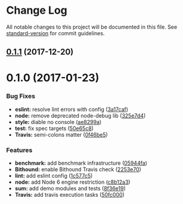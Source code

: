 # Change Log

All notable changes to this project will be documented in this file. See [standard-version](https://github.com/conventional-changelog/standard-version) for commit guidelines.

<a name="0.1.1"></a>
## [0.1.1](https://github.com/d3viant0ne/es2017-babel-starter/compare/v0.1.0...v0.1.1) (2017-12-20)



<a name="0.1.0"></a>
# 0.1.0 (2017-01-23)


### Bug Fixes

* **eslint:** resolve lint errors with config ([3a17caf](https://github.com/d3viant0ne/es2017-babel-starter/commit/3a17caf))
* **node:** remove deprecated node-debug  lib ([325e7d4](https://github.com/d3viant0ne/es2017-babel-starter/commit/325e7d4))
* **style:** diable no console ([ae8299a](https://github.com/d3viant0ne/es2017-babel-starter/commit/ae8299a))
* **test:** fix spec targets ([50e65c8](https://github.com/d3viant0ne/es2017-babel-starter/commit/50e65c8))
* **Travis:** semi-colons matter ([0f46be5](https://github.com/d3viant0ne/es2017-babel-starter/commit/0f46be5))


### Features

* **benchmark:** add benchmark infrastructure ([05944fa](https://github.com/d3viant0ne/es2017-babel-starter/commit/05944fa))
* **Bithound:** enable Bithound Travis check ([2253e70](https://github.com/d3viant0ne/es2017-babel-starter/commit/2253e70))
* **lint:** add eslint config ([1c577c5](https://github.com/d3viant0ne/es2017-babel-starter/commit/1c577c5))
* **node:** add Node 6 engine restriction ([c8b12a3](https://github.com/d3viant0ne/es2017-babel-starter/commit/c8b12a3))
* **sum:** add demo modules and tests ([8f36e19](https://github.com/d3viant0ne/es2017-babel-starter/commit/8f36e19))
* **Travis:** add travis execution tasks ([50fc000](https://github.com/d3viant0ne/es2017-babel-starter/commit/50fc000))
